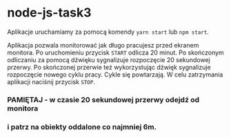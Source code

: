 # node-js-task3

Aplikacje uruchamiamy za pomocą komendy `yarn start` lub `npm start`.

Aplikacja pozwala monitorować jak długo pracujesz przed ekranem monitora.
Po uruchomieniu przycisk `START` odlicza 20 minut. Po skończonym odliczaniu
za pomocą dźwięku sygnalizuje rozpoczęcie 20 sekundowej przerwy. 
Po skończonej przerwie też wykorzystując dźwięk sygnalizuje rozpoczęcie nowego cyklu pracy.
Cykle się powtarzają. W celu zatrzymania aplikacji naciśnij przycisk `STOP`.

### PAMIĘTAJ - w czasie 20 sekundowej przerwy odejdź od monitora
### i patrz na obiekty oddalone co najmniej 6m.